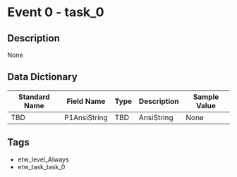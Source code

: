 # Event 0 - task_0

## Description
None

## Data Dictionary
|Standard Name|Field Name|Type|Description|Sample Value|
|---|---|---|---|---|
|TBD|P1AnsiString|TBD|AnsiString|None|None|

## Tags
* etw_level_Always
* etw_task_task_0